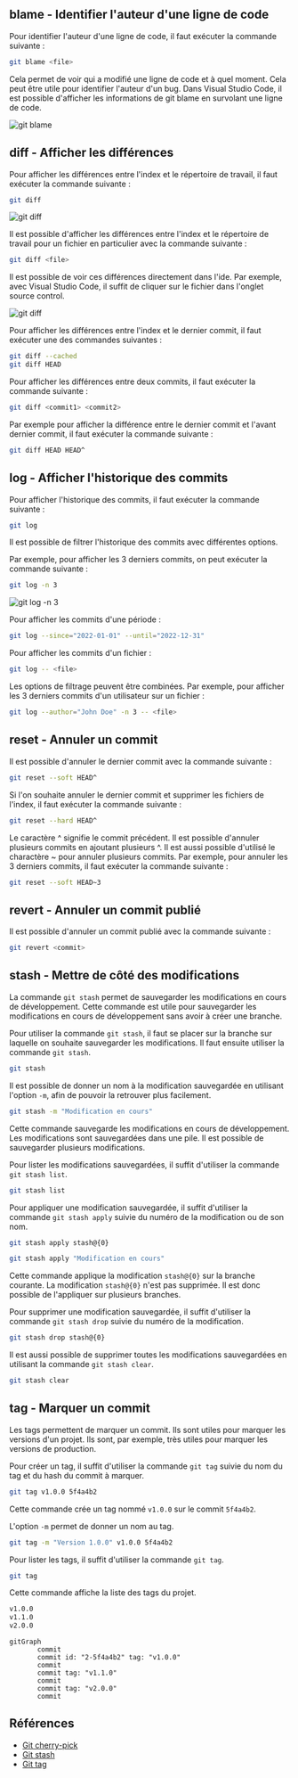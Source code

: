 ## blame - Identifier l'auteur d'une ligne de code

Pour identifier l'auteur d'une ligne de code, il faut exécuter la commande suivante :
```bash
git blame <file>
```

Cela permet de voir qui a modifié une ligne de code et à quel moment. Cela peut être utile pour identifier l'auteur d'un bug.
Dans Visual Studio Code, il est possible d'afficher les informations de git blame en survolant une ligne de code.

![git blame](images/git-blame.png)

<!-- ## chery-pick - Appliquer un commit sur une autre branche

La commande `git cherry-pick` permet d'appliquer un commit d'une branche sur une autre branche. Cette commande est utile pour appliquer un commit sur une branche sans fusionner la branche. 

Le `cherry-pick` est un outil puissant mais qui peut être dangereux. Il est donc important de bien comprendre son fonctionnement avant de l'utiliser.
Elle possède de nombreux cas d’usages : appliquer une modification commitée sur une mauvaise branche, récupérer un bugfix depuis une branche pour l’appliquer à une autre…

Pour utiliser la commande `git cherry-pick`, il faut se placer sur la branche sur laquelle on souhaite appliquer le commit. Il faut ensuite utiliser la commande `git cherry-pick` suivie du hash du commit à appliquer.

```bash
git cherry-pick 5f4a4b2
```

Cette commande applique le commit `5f4a4b2` sur la branche courante. Le commit `5f4a4b2` n'est pas supprimé de la branche d'origine. Il est donc possible de l'appliquer sur plusieurs branches.

```mermaid
gitGraph
       commit
       branch develop
       commit
       checkout main
       commit
       checkout develop
       commit id:"3-5f4a4b2"
       checkout main
       commit
       cherry-pick id:"3-5f4a4b2"
       commit
       checkout develop
       commit
``` -->

## diff - Afficher les différences

Pour afficher les différences entre l'index et le répertoire de travail, il faut exécuter la commande suivante :
```bash
git diff
```

![git diff](images/git-diff-console.png)

Il est possible d'afficher les différences entre l'index et le répertoire de travail pour un fichier en particulier avec la commande suivante :
```bash
git diff <file>
```

Il est possible de voir ces différences directement dans l'ide. Par exemple, avec Visual Studio Code, il suffit de cliquer sur le fichier dans l'onglet source control.

![git diff](images/git-diff-vscode.png)

Pour afficher les différences entre l'index et le dernier commit, il faut exécuter une des commandes suivantes :
```bash
git diff --cached
git diff HEAD
```

Pour afficher les différences entre deux commits, il faut exécuter la commande suivante :
```bash
git diff <commit1> <commit2>
```

Par exemple pour afficher la différence entre le dernier commit et l'avant dernier commit, il faut exécuter la commande suivante :
```bash
git diff HEAD HEAD^
```
## log - Afficher l'historique des commits

Pour afficher l'historique des commits, il faut exécuter la commande suivante :
```bash
git log
```

Il est possible de filtrer l'historique des commits avec différentes options. 

Par exemple, pour afficher les 3 derniers commits, on peut exécuter la commande suivante :
```bash
git log -n 3
```

![git log -n 3](images/git-log-n-3.png)

Pour afficher les commits d'une période :
```bash
git log --since="2022-01-01" --until="2022-12-31"
```

Pour afficher les commits d'un fichier :
```bash
git log -- <file>
```

Les options de filtrage peuvent être combinées. Par exemple, pour afficher les 3 derniers commits d'un utilisateur sur un fichier :
```bash
git log --author="John Doe" -n 3 -- <file>
```

## reset - Annuler un commit

Il est possible d'annuler le dernier commit avec la commande suivante :
```bash
git reset --soft HEAD^
```

Si l'on souhaite annuler le dernier commit et supprimer les fichiers de l'index, il faut exécuter la commande suivante :
```bash
git reset --hard HEAD^
```

Le caractère ^ signifie le commit précédent. Il est possible d'annuler plusieurs commits en ajoutant plusieurs ^. Il est aussi possible d'utilisé le charactère ~ pour annuler plusieurs commits. Par exemple, pour annuler les 3 derniers commits, il faut exécuter la commande suivante :
```bash
git reset --soft HEAD~3
```

## revert - Annuler un commit publié

Il est possible d'annuler un commit publié avec la commande suivante :
```bash
git revert <commit>
```

## stash - Mettre de côté des modifications

La commande `git stash` permet de sauvegarder les modifications en cours de développement. Cette commande est utile pour sauvegarder les modifications en cours de développement sans avoir à créer une branche.

Pour utiliser la commande `git stash`, il faut se placer sur la branche sur laquelle on souhaite sauvegarder les modifications. Il faut ensuite utiliser la commande `git stash`.

```bash
git stash
```

Il est possible de donner un nom à la modification sauvegardée en utilisant l'option `-m`, afin de pouvoir la retrouver plus facilement.

```bash
git stash -m "Modification en cours"
```

Cette commande sauvegarde les modifications en cours de développement. Les modifications sont sauvegardées dans une pile. Il est possible de sauvegarder plusieurs modifications.

Pour lister les modifications sauvegardées, il suffit d'utiliser la commande `git stash list`.

```bash
git stash list
```

Pour appliquer une modification sauvegardée, il suffit d'utiliser la commande `git stash apply` suivie du numéro de la modification ou de son nom.

```bash
git stash apply stash@{0}

git stash apply "Modification en cours"
```

Cette commande applique la modification `stash@{0}` sur la branche courante. La modification `stash@{0}` n'est pas supprimée. Il est donc possible de l'appliquer sur plusieurs branches.

Pour supprimer une modification sauvegardée, il suffit d'utiliser la commande `git stash drop` suivie du numéro de la modification.

```bash
git stash drop stash@{0}
```

Il est aussi possible de supprimer toutes les modifications sauvegardées en utilisant la commande `git stash clear`.

```bash
git stash clear
```

## tag - Marquer un commit

Les tags permettent de marquer un commit. Ils sont utiles pour marquer les versions d'un projet. Ils sont, par exemple, très utiles pour marquer les versions de production.

Pour créer un tag, il suffit d'utiliser la commande `git tag` suivie du nom du tag et du hash du commit à marquer.

```bash
git tag v1.0.0 5f4a4b2
```

Cette commande crée un tag nommé `v1.0.0` sur le commit `5f4a4b2`.

L'option `-m` permet de donner un nom au tag.

```bash
git tag -m "Version 1.0.0" v1.0.0 5f4a4b2
```

Pour lister les tags, il suffit d'utiliser la commande `git tag`.

```bash
git tag
```

Cette commande affiche la liste des tags du projet.

```bash
v1.0.0
v1.1.0
v2.0.0
```

```mermaid
gitGraph
       commit
       commit id: "2-5f4a4b2" tag: "v1.0.0"
       commit
       commit tag: "v1.1.0"
       commit
       commit tag: "v2.0.0"
       commit
```
## Références

- [Git cherry-pick](https://git-scm.com/docs/git-cherry-pick)
- [Git stash](https://git-scm.com/book/en/v2/Git-Tools-Stashing-and-Cleaning)
- [Git tag](https://git-scm.com/book/en/v2/Git-Basics-Tagging)